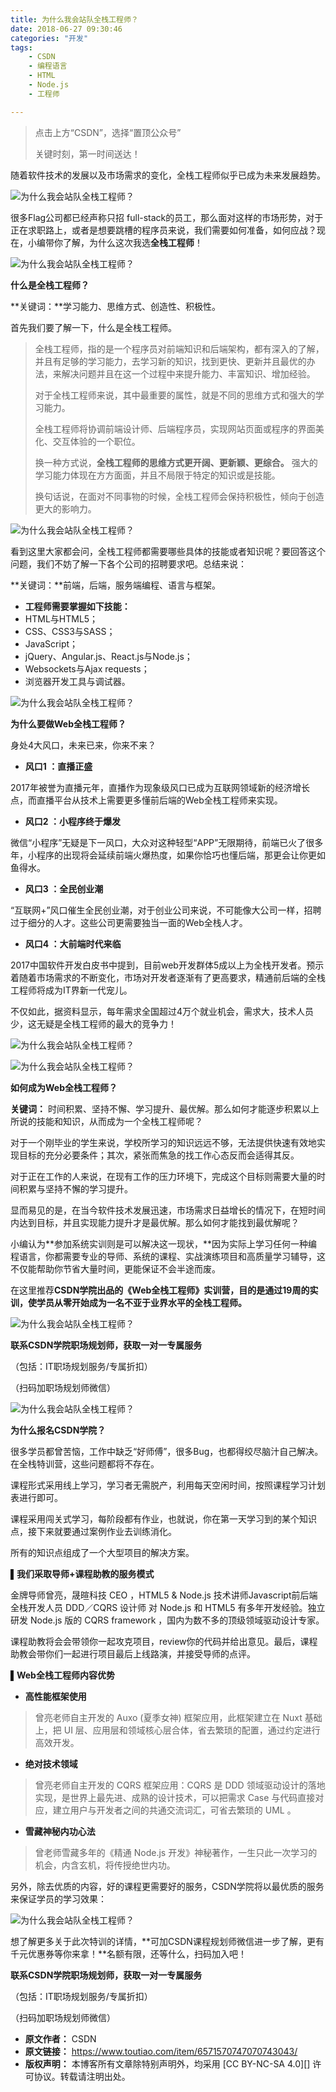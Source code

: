 ```yaml
---
title: 为什么我会站队全栈工程师？
date: 2018-06-27 09:30:46
categories: "开发"
tags:
	- CSDN
	- 编程语言
	- HTML
	- Node.js
	- 工程师

---
```


> 点击上方“CSDN”，选择“置顶公众号”
> 
> 关键时刻，第一时间送达！

随着软件技术的发展以及市场需求的变化，全栈工程师似乎已成为未来发展趋势。

![为什么我会站队全栈工程师？][RMZR-VAYN-QYBF.jpg]

很多Flag公司都已经声称只招 full-stack的员工，那么面对这样的市场形势，对于正在求职路上，或者是想要跳槽的程序员来说，我们需要如何准备，如何应战？现在，小编带你了解，为什么这次我选**全栈工程师**！

![为什么我会站队全栈工程师？][QQI7-RFIU-FNFQ.jpg]

**什么是全栈工程师？**

**关键词：**学习能力、思维方式、创造性、积极性。

首先我们要了解一下，什么是全栈工程师。

> 全栈工程师，指的是一个程序员对前端知识和后端架构，都有深入的了解，并且有足够的学习能力，去学习新的知识，找到更快、更新并且最优的办法，来解决问题并且在这一个过程中来提升能力、丰富知识、增加经验。
> 
> 对于全栈工程师来说，其中最重要的属性，就是不同的思维方式和强大的学习能力。
> 
> 全栈工程师将协调前端设计师、后端程序员，实现网站页面或程序的界面美化、交互体验的一个职位。
> 
> 换一种方式说，**全栈工程师的思维方式更开阔、更新颖、更综合。** 强大的学习能力体现在方方面面，并且不局限于特定的知识或是技能。
> 
> 换句话说，在面对不同事物的时候，全栈工程师会保持积极性，倾向于创造更大的影响力。

![为什么我会站队全栈工程师？][UZBB-YVNE-MUR3.jpg]

看到这里大家都会问，全栈工程师都需要哪些具体的技能或者知识呢？要回答这个问题，我们不妨了解一下各个公司的招聘要求吧。总结来说：

**关键词：**前端，后端，服务端编程、语言与框架。

 *  **工程师需要掌握如下技能：**
 *  HTML与HTML5；
 *  CSS、CSS3与SASS；
 *  JavaScript；
 *  jQuery、Angular.js、React.js与Node.js；
 *  Websockets与Ajax requests；
 *  浏览器开发工具与调试器。

![为什么我会站队全栈工程师？][YE3Y-BMAR-VZRM.jpg]

**为什么要做Web全栈工程师？**

身处4大风口，未来已来，你来不来？

 *  **风口1 ：直播正盛**

2017年被誉为直播元年，直播作为现象级风口已成为互联网领域新的经济增长点，而直播平台从技术上需要更多懂前后端的Web全栈工程师来实现。

 *  **风口2 ：小程序终于爆发**

微信“小程序”无疑是下一风口，大众对这种轻型“APP”无限期待，前端已火了很多年，小程序的出现将会延续前端火爆热度，如果你恰巧也懂后端，那更会让你更如鱼得水。

 *  **风口3 ：全民创业潮**

“互联网+”风口催生全民创业潮，对于创业公司来说，不可能像大公司一样，招聘过于细分的人才。这些公司更需要独当一面的Web全栈人才。

 *  **风口4 ：大前端时代来临**

2017中国软件开发白皮书中提到，目前web开发群体5成以上为全栈开发者。预示着随着市场需求的不断变化，市场对开发者逐渐有了更高要求，精通前后端的全栈工程师将成为IT界新一代宠儿。

不仅如此，据资料显示，每年需求全国超过4万个就业机会，需求大，技术人员少，这无疑是全栈工程师的最大的竞争力！

![为什么我会站队全栈工程师？][IFJA-AI3E-AB7J.jpg]

![为什么我会站队全栈工程师？][R2MY-32MQ-IAFR.jpg]

**如何成为Web全栈工程师？**

**关键词：** 时间积累、坚持不懈、学习提升、最优解。那么如何才能逐步积累以上所说的技能和知识，从而成为一个全栈工程师呢？

对于一个刚毕业的学生来说，学校所学习的知识远远不够，无法提供快速有效地实现目标的充分必要条件；其次，紧张而焦急的找工作心态反而会适得其反。

对于正在工作的人来说，在现有工作的压力环境下，完成这个目标则需要大量的时间积累与坚持不懈的学习提升。

显而易见的是，在当今软件技术发展迅速，市场需求日益增长的情况下，在短时间内达到目标，并且实现能力提升才是最优解。那么如何才能找到最优解呢？

小编认为**参加系统实训则是可以解决这一现状，**因为实际上学习任何一种编程语言，你都需要专业的导师、系统的课程、实战演练项目和高质量学习辅导，这不仅能帮助你节省大量时间，更能保证不会半途而废。

在这里推荐**CSDN学院出品的《Web全栈工程师》实训营，目的是通过19周的实训，使学员从零开始成为一名不亚于业界水平的全栈工程师。**

![为什么我会站队全栈工程师？][BBUQ-Z3AV-E6BY.jpg]

**联系CSDN学院职场规划师，获取一对一专属服务**

（包括：IT职场规划服务/专属折扣）

（扫码加职场规划师微信）

![为什么我会站队全栈工程师？][ZMJA-VRQZ-RQMU.jpg]

**为什么报名CSDN学院？**

很多学员都曾苦恼，工作中缺乏“好师傅”，很多Bug，也都得绞尽脑汁自己解决。在全栈特训营，这些问题都将不存在。

课程形式采用线上学习，学习者无需脱产，利用每天空闲时间，按照课程学习计划表进行即可。

课程采用闯关式学习，每阶段都有作业，也就说，你在第一天学习到的某个知识点，接下来就要通过案例作业去训练消化。

所有的知识点组成了一个大型项目的解决方案。

**▌我们采取导师+课程助教的服务模式**

金牌导师曾亮，晟暄科技 CEO ，HTML5 & Node.js 技术讲师Javascript前后端全栈开发人员 DDD／CQRS 设计师 对 Node.js 和 HTML5 有多年开发经验。独立研发 Node.js 版的 CQRS framework ，国内为数不多的顶级领域驱动设计专家。

课程助教将会会带领你一起攻克项目，review你的代码并给出意见。最后，课程助教会带你们一起进行项目最后上线路演，并接受导师的点评。

**▌Web全栈工程师内容优势**

 *  **高性能框架使用**

> 曾亮老师自主开发的 Auxo (夏季女神) 框架应用，此框架建立在 Nuxt 基础上，把 UI 层、应用层和领域核心层合体，省去繁琐的配置，通过约定进行高效开发。

 *  **绝对技术领域**

> 曾亮老师自主开发的 CQRS 框架应用：CQRS 是 DDD 领域驱动设计的落地实现，是世界上最先进、成熟的设计技术，可以把需求 Case 与代码直接对应，建立用户与开发者之间的共通交流词汇，可省去繁琐的 UML 。

 *  **雪藏神秘内功心法**

> 曾老师雪藏多年的《精通 Node.js 开发》神秘著作，一生只此一次学习的机会，内含玄机，将传授绝世内功。

另外，除去优质的内容，好的课程更需要好的服务，CSDN学院将以最优质的服务来保证学员的学习效果：

![为什么我会站队全栈工程师？][YJFE-EVYA-QNR2.jpg]

想了解更多关于此次特训的详情，**可加CSDN课程规划师微信进一步了解，更有千元优惠券等你来拿！**名额有限，还等什么，扫码加入吧！

**联系CSDN学院职场规划师，获取一对一专属服务**

（包括：IT职场规划服务/专属折扣）

（扫码加职场规划师微信）


[RMZR-VAYN-QYBF.jpg]: /pro/os/crawler/RMZR-VAYN-QYBF.jpg
[QQI7-RFIU-FNFQ.jpg]: /pro/os/crawler/QQI7-RFIU-FNFQ.jpg
[UZBB-YVNE-MUR3.jpg]: /pro/os/crawler/UZBB-YVNE-MUR3.jpg
[YE3Y-BMAR-VZRM.jpg]: /pro/os/crawler/YE3Y-BMAR-VZRM.jpg
[IFJA-AI3E-AB7J.jpg]: /pro/os/crawler/IFJA-AI3E-AB7J.jpg
[R2MY-32MQ-IAFR.jpg]: /pro/os/crawler/R2MY-32MQ-IAFR.jpg
[BBUQ-Z3AV-E6BY.jpg]: /pro/os/crawler/BBUQ-Z3AV-E6BY.jpg
[ZMJA-VRQZ-RQMU.jpg]: /pro/os/crawler/ZMJA-VRQZ-RQMU.jpg
[YJFE-EVYA-QNR2.jpg]: /pro/os/crawler/YJFE-EVYA-QNR2.jpg
 *  **原文作者：** CSDN
 *  **原文链接：** https://www.toutiao.com/item/6571570747070743043/
 *  **版权声明：** 本博客所有文章除特别声明外，均采用 [CC BY-NC-SA 4.0][] 许可协议。转载请注明出处。